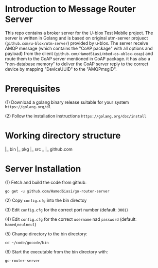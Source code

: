 # Introduction to Message Router Server

This repo contains a broker server for the U-blox Test Mobile project. The server is written in Golang and is based on original utm-server projuect (`github.com/u-blox/utm-server`) provided by u-blox. 
The server receive AMQP message (which contains the "CoAP package" with all options and payload) from the client (`github.com/HamedSiasi/mbed-os-ublox-coap`) and route them to the CoAP server mentioned in CoAP package. it has also a "non-database memory" to deliver the CoAP server reply to the correct device by mapping "DeviceUUID" to the "AMQPmsgID".

# Prerequisites
(1) Download a golang binary release suitable for your system `https://golang.org/dl`

(2) Follow the installation instructions `https://golang.org/doc/install`


# Working directory structure
|_ bin
|_ pkg
|_ src _
        |_ github.com
        


# Server Installation

(1) Fetch and build the code from github:

`go get -u github.com/HamedSiasi/go-router-server`

(2) Copy `config.cfg` into the bin directoy

(3) Edit `config.cfg` for the correct port number (default: `3001`)

(4) Edit `config.cfg` for the correct `username` nad `password` (default: `hamed`,`neulneul`)

(5) Change directory to the bin directory:

`cd ~/code/gocode/bin`

(6) Start the executable from the bin directory with:

`go-router-server`

